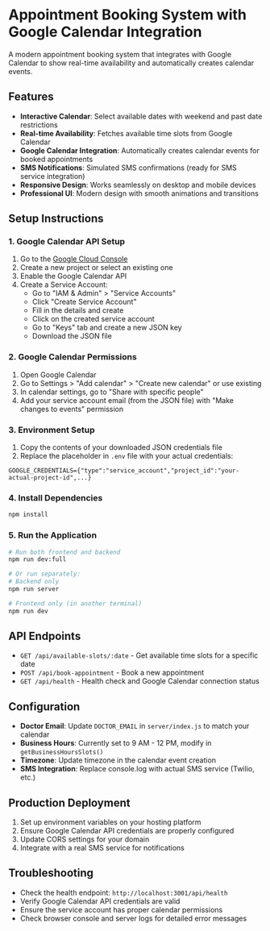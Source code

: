 # Appointment Booking System with Google Calendar Integration

A modern appointment booking system that integrates with Google Calendar to show real-time availability and automatically creates calendar events.

## Features

- **Interactive Calendar**: Select available dates with weekend and past date restrictions
- **Real-time Availability**: Fetches available time slots from Google Calendar
- **Google Calendar Integration**: Automatically creates calendar events for booked appointments
- **SMS Notifications**: Simulated SMS confirmations (ready for SMS service integration)
- **Responsive Design**: Works seamlessly on desktop and mobile devices
- **Professional UI**: Modern design with smooth animations and transitions

## Setup Instructions

### 1. Google Calendar API Setup

1. Go to the [Google Cloud Console](https://console.cloud.google.com/)
2. Create a new project or select an existing one
3. Enable the Google Calendar API
4. Create a Service Account:
   - Go to "IAM & Admin" > "Service Accounts"
   - Click "Create Service Account"
   - Fill in the details and create
   - Click on the created service account
   - Go to "Keys" tab and create a new JSON key
   - Download the JSON file

### 2. Google Calendar Permissions

1. Open Google Calendar
2. Go to Settings > "Add calendar" > "Create new calendar" or use existing
3. In calendar settings, go to "Share with specific people"
4. Add your service account email (from the JSON file) with "Make changes to events" permission

### 3. Environment Setup

1. Copy the contents of your downloaded JSON credentials file
2. Replace the placeholder in `.env` file with your actual credentials:

```env
GOOGLE_CREDENTIALS={"type":"service_account","project_id":"your-actual-project-id",...}
```

### 4. Install Dependencies

```bash
npm install
```

### 5. Run the Application

```bash
# Run both frontend and backend
npm run dev:full

# Or run separately:
# Backend only
npm run server

# Frontend only (in another terminal)
npm run dev
```

## API Endpoints

- `GET /api/available-slots/:date` - Get available time slots for a specific date
- `POST /api/book-appointment` - Book a new appointment
- `GET /api/health` - Health check and Google Calendar connection status

## Configuration

- **Doctor Email**: Update `DOCTOR_EMAIL` in `server/index.js` to match your calendar
- **Business Hours**: Currently set to 9 AM - 12 PM, modify in `getBusinessHoursSlots()`
- **Timezone**: Update timezone in the calendar event creation
- **SMS Integration**: Replace console.log with actual SMS service (Twilio, etc.)

## Production Deployment

1. Set up environment variables on your hosting platform
2. Ensure Google Calendar API credentials are properly configured
3. Update CORS settings for your domain
4. Integrate with a real SMS service for notifications

## Troubleshooting

- Check the health endpoint: `http://localhost:3001/api/health`
- Verify Google Calendar API credentials are valid
- Ensure the service account has proper calendar permissions
- Check browser console and server logs for detailed error messages
